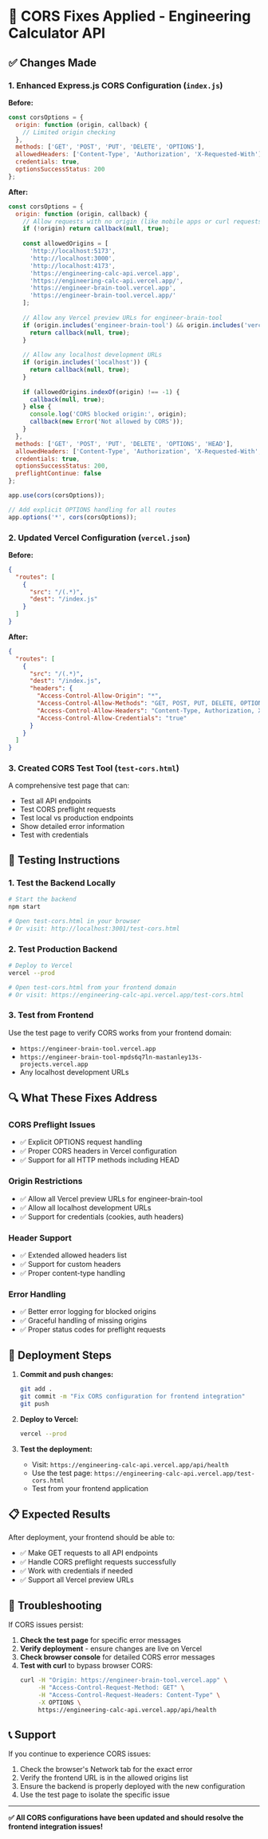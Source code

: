 # 🔧 CORS Fixes Applied - Engineering Calculator API

## ✅ Changes Made

### 1. **Enhanced Express.js CORS Configuration** (`index.js`)

**Before:**
```javascript
const corsOptions = {
  origin: function (origin, callback) {
    // Limited origin checking
  },
  methods: ['GET', 'POST', 'PUT', 'DELETE', 'OPTIONS'],
  allowedHeaders: ['Content-Type', 'Authorization', 'X-Requested-With'],
  credentials: true,
  optionsSuccessStatus: 200
};
```

**After:**
```javascript
const corsOptions = {
  origin: function (origin, callback) {
    // Allow requests with no origin (like mobile apps or curl requests)
    if (!origin) return callback(null, true);
    
    const allowedOrigins = [
      'http://localhost:5173', 
      'http://localhost:3000', 
      'http://localhost:4173',
      'https://engineering-calc-api.vercel.app',
      'https://engineering-calc-api.vercel.app/',
      'https://engineer-brain-tool.vercel.app',
      'https://engineer-brain-tool.vercel.app/'
    ];
    
    // Allow any Vercel preview URLs for engineer-brain-tool
    if (origin.includes('engineer-brain-tool') && origin.includes('vercel.app')) {
      return callback(null, true);
    }
    
    // Allow any localhost development URLs
    if (origin.includes('localhost')) {
      return callback(null, true);
    }
    
    if (allowedOrigins.indexOf(origin) !== -1) {
      callback(null, true);
    } else {
      console.log('CORS blocked origin:', origin);
      callback(new Error('Not allowed by CORS'));
    }
  },
  methods: ['GET', 'POST', 'PUT', 'DELETE', 'OPTIONS', 'HEAD'],
  allowedHeaders: ['Content-Type', 'Authorization', 'X-Requested-With', 'Accept', 'Origin'],
  credentials: true,
  optionsSuccessStatus: 200,
  preflightContinue: false
};

app.use(cors(corsOptions));

// Add explicit OPTIONS handling for all routes
app.options('*', cors(corsOptions));
```

### 2. **Updated Vercel Configuration** (`vercel.json`)

**Before:**
```json
{
  "routes": [
    {
      "src": "/(.*)",
      "dest": "/index.js"
    }
  ]
}
```

**After:**
```json
{
  "routes": [
    {
      "src": "/(.*)",
      "dest": "/index.js",
      "headers": {
        "Access-Control-Allow-Origin": "*",
        "Access-Control-Allow-Methods": "GET, POST, PUT, DELETE, OPTIONS, HEAD",
        "Access-Control-Allow-Headers": "Content-Type, Authorization, X-Requested-With, Accept, Origin",
        "Access-Control-Allow-Credentials": "true"
      }
    }
  ]
}
```

### 3. **Created CORS Test Tool** (`test-cors.html`)

A comprehensive test page that can:
- Test all API endpoints
- Test CORS preflight requests
- Test local vs production endpoints
- Show detailed error information
- Test with credentials

## 🧪 Testing Instructions

### 1. **Test the Backend Locally**
```bash
# Start the backend
npm start

# Open test-cors.html in your browser
# Or visit: http://localhost:3001/test-cors.html
```

### 2. **Test Production Backend**
```bash
# Deploy to Vercel
vercel --prod

# Open test-cors.html from your frontend domain
# Or visit: https://engineering-calc-api.vercel.app/test-cors.html
```

### 3. **Test from Frontend**
Use the test page to verify CORS works from your frontend domain:
- `https://engineer-brain-tool.vercel.app`
- `https://engineer-brain-tool-mpds6q7ln-mastanley13s-projects.vercel.app`
- Any localhost development URLs

## 🔍 What These Fixes Address

### **CORS Preflight Issues**
- ✅ Explicit OPTIONS request handling
- ✅ Proper CORS headers in Vercel configuration
- ✅ Support for all HTTP methods including HEAD

### **Origin Restrictions**
- ✅ Allow all Vercel preview URLs for engineer-brain-tool
- ✅ Allow all localhost development URLs
- ✅ Support for credentials (cookies, auth headers)

### **Header Support**
- ✅ Extended allowed headers list
- ✅ Support for custom headers
- ✅ Proper content-type handling

### **Error Handling**
- ✅ Better error logging for blocked origins
- ✅ Graceful handling of missing origins
- ✅ Proper status codes for preflight requests

## 🚀 Deployment Steps

1. **Commit and push changes:**
   ```bash
   git add .
   git commit -m "Fix CORS configuration for frontend integration"
   git push
   ```

2. **Deploy to Vercel:**
   ```bash
   vercel --prod
   ```

3. **Test the deployment:**
   - Visit: `https://engineering-calc-api.vercel.app/api/health`
   - Use the test page: `https://engineering-calc-api.vercel.app/test-cors.html`
   - Test from your frontend application

## 📋 Expected Results

After deployment, your frontend should be able to:
- ✅ Make GET requests to all API endpoints
- ✅ Handle CORS preflight requests successfully
- ✅ Work with credentials if needed
- ✅ Support all Vercel preview URLs

## 🔧 Troubleshooting

If CORS issues persist:

1. **Check the test page** for specific error messages
2. **Verify deployment** - ensure changes are live on Vercel
3. **Check browser console** for detailed CORS error messages
4. **Test with curl** to bypass browser CORS:
   ```bash
   curl -H "Origin: https://engineer-brain-tool.vercel.app" \
        -H "Access-Control-Request-Method: GET" \
        -H "Access-Control-Request-Headers: Content-Type" \
        -X OPTIONS \
        https://engineering-calc-api.vercel.app/api/health
   ```

## 📞 Support

If you continue to experience CORS issues:
1. Check the browser's Network tab for the exact error
2. Verify the frontend URL is in the allowed origins list
3. Ensure the backend is properly deployed with the new configuration
4. Use the test page to isolate the specific issue

---

**✅ All CORS configurations have been updated and should resolve the frontend integration issues!** 